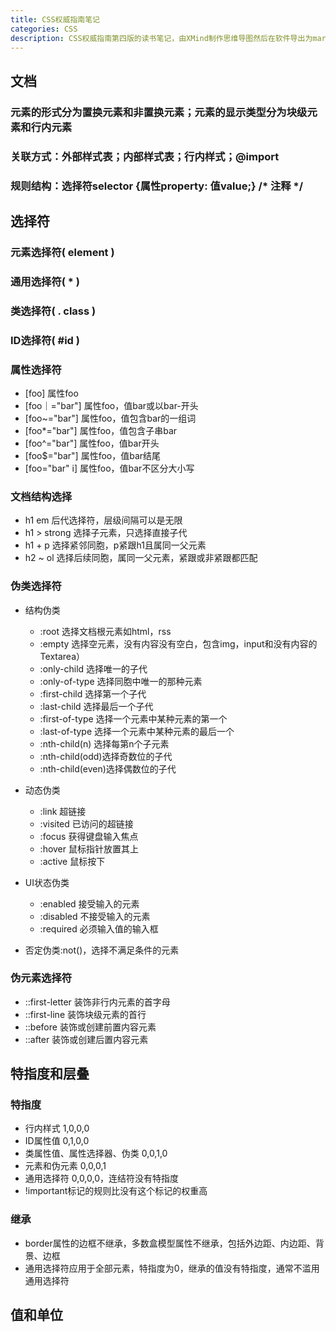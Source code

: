 ```yaml
---
title: CSS权威指南笔记
categories: CSS
description: CSS权威指南第四版的读书笔记，由XMind制作思维导图然后在软件导出为markdown格式
---
```


## 文档

### 元素的形式分为置换元素和非置换元素；元素的显示类型分为块级元素和行内元素

### 关联方式：外部样式表；内部样式表；行内样式；@import

### 规则结构：选择符selector {属性property: 值value;} /* 注释 */

## 选择符

### 元素选择符( element )

### 通用选择符( * )

### 类选择符( . class )

### ID选择符( #id )

<!-- more -->

### 属性选择符

- [foo] 属性foo
- [foo｜="bar"] 属性foo，值bar或以bar-开头
- [foo~="bar"] 属性foo，值包含bar的一组词
- [foo*="bar"] 属性foo，值包含子串bar
- [foo^="bar"] 属性foo，值bar开头
- [foo$="bar"] 属性foo，值bar结尾
- [foo="bar" i] 属性foo，值bar不区分大小写

### 文档结构选择

- h1 em 后代选择符，层级间隔可以是无限
- h1 > strong 选择子元素，只选择直接子代
- h1 + p 选择紧邻同胞，p紧跟h1且属同一父元素
- h2 ~ ol 选择后续同胞，属同一父元素，紧跟或非紧跟都匹配

### 伪类选择符

- 结构伪类

	- :root 选择文档根元素如html，rss
	- :empty 选择空元素，没有内容没有空白，包含img，input和没有内容的Textarea）
	- :only-child 选择唯一的子代
	- :only-of-type 选择同胞中唯一的那种元素
	- :first-child 选择第一个子代
	- :last-child 选择最后一个子代
	- :first-of-type 选择一个元素中某种元素的第一个
	- :last-of-type 选择一个元素中某种元素的最后一个
	- :nth-child(n) 选择每第n个子元素
	- :nth-child(odd)选择奇数位的子代
	- :nth-child(even)选择偶数位的子代

- 动态伪类

	- :link 超链接
	- :visited 已访问的超链接
	- :focus 获得键盘输入焦点
	- :hover 鼠标指针放置其上
	- :active 鼠标按下

- UI状态伪类

	- :enabled 接受输入的元素
	- :disabled 不接受输入的元素
	- :required 必须输入值的输入框

- 否定伪类:not()，选择不满足条件的元素

### 伪元素选择符

- ::first-letter 装饰非行内元素的首字母
- ::first-line 装饰块级元素的首行
- ::before 装饰或创建前置内容元素
- ::after 装饰或创建后置内容元素

## 特指度和层叠

### 特指度

- 行内样式 1,0,0,0
- ID属性值 0,1,0,0
- 类属性值、属性选择器、伪类 0,0,1,0
- 元素和伪元素 0,0,0,1
- 通用选择符 0,0,0,0，连结符没有特指度
- !important标记的规则比没有这个标记的权重高

### 继承

- border属性的边框不继承，多数盒模型属性不继承，包括外边距、内边距、背景、边框
- 通用选择符应用于全部元素，特指度为0，继承的值没有特指度，通常不滥用通用选择符

## 值和单位
